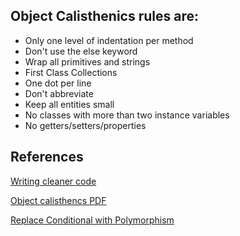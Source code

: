 
## Object Calisthenics rules are:

- Only one level of indentation per method
- Don't use the else keyword
- Wrap all primitives and strings
- First Class Collections
- One dot per line
- Don't abbreviate
- Keep all entities small
- No classes with more than two instance variables
- No getters/setters/properties

## References ##

[Writing cleaner code](https://dev.to/pbouillon/writing-cleaner-code-with-object-calisthenics-1ea0#dont-use-the-else-keyword)

[Object calisthencs PDF](https://www.cs.helsinki.fi/u/luontola/tdd-2009/ext/ObjectCalisthenics.pdf)

[Replace Conditional with Polymorphism](https://refactoring.guru/replace-conditional-with-polymorphism)
